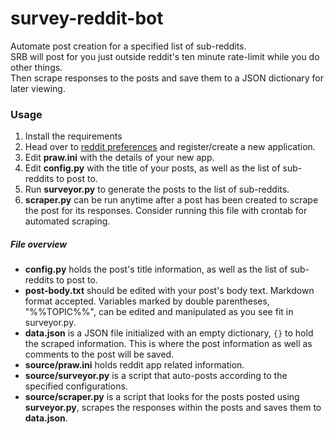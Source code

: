 # survey-reddit-bot

Automate post creation for a specified list of sub-reddits.  
SRB will post for you just outside reddit's ten minute rate-limit while you do other things.  
Then scrape responses to the posts and save them to a JSON dictionary for later viewing.  

### Usage 
1) Install the requirements
2) Head over to [reddit preferences](https://www.reddit.com/prefs/apps/) and register/create a new application.  
3) Edit __praw.ini__ with the details of your new app.  
4) Edit __config.py__ with the title of your posts, as well as the list of sub-reddits to post to.  
5) Run __surveyor.py__ to generate the posts to the list of sub-reddits.  
6) __scraper.py__ can be run anytime after a post has been created to scrape the post for its responses. Consider running this file with crontab for automated scraping. 


##### File overview  
- __config.py__ holds the post's title information, as well as the list of sub-reddits to post to.  
- __post-body.txt__ should be edited with your post's body text. Markdown format accepted. Variables marked by double parentheses, "%%TOPIC%%", can be edited and manipulated as you see fit in surveyor.py.  
- __data.json__ is a JSON file initialized with an empty dictionary, `{}` to hold the scraped information. This is where the post information as well as comments to the post will be saved.  
- __source/praw.ini__ holds reddit app related information.  
- __source/surveyor.py__ is a script that auto-posts according to the specified configurations.  
- __source/scraper.py__ is a script that looks for the posts posted using __surveyor.py__, scrapes the responses within the posts and saves them to __data.json__.  

